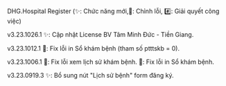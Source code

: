 DHG.Hospital Register
(✨: Chức năng mới,🐛: Chỉnh lỗi, #️⃣: Giải quyết công việc)

v3.23.1026.1
✨: Cập nhật License BV Tâm Minh Đức - Tiền Giang.

v3.23.1012.1
🐛: Fix lỗi in Sổ khám bệnh (tham số ptttskb = 0).

v3.23.1006.1
🐛: Fix lỗi xem lịch sử khám bệnh.
🐛: Fix lỗi in Sổ khám bệnh.

v3.23.0919.3
✨: Bổ sung nút "Lịch sử bệnh" form đăng ký.
